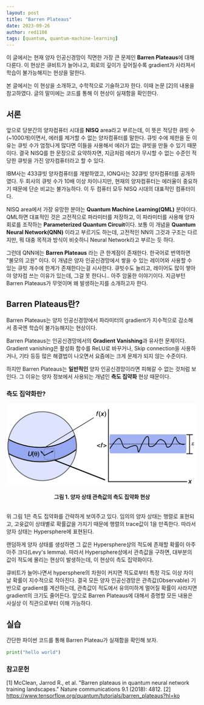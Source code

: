 ```yaml
---
layout: post
title: "Barren Plateaus"
date: 2023-09-26
author: red1108
tags: [quantum, quantum-machine-learning]
---
```


이 글에서는 현재 양자 인공신경망이 직면한 가장 큰 문제인 **Barren Plateaus**에 대해 다룬다. 이 현상은 큐비트가 늘어나고, 회로의 깊이가 깊어질수록 gradient가 사라져서 학습이 불가능해지는 현상을 말한다.

본 글에서는 이 현상을 소개하고, 수학적으로 기술하고자 한다. 이때 논문 [2]의 내용을 참고하였다. 글의 말미에는 코드를 통해 이 현상이 실재함을 확인한다.

## 서론

앞으로 당분간의 양자컴퓨터 시대를 **NISQ** area라고 부르는데, 이 뜻은 적당한 큐빗 수(~1000개)이면서, 에러를 제거할 수 없는 양자컴퓨터를 말한다. 큐빗 수에 제한을 둔 이유는 큐빗 수가 엄청나게 많다면 이들을 사용해서 에러가 없는 큐빗을 만들 수 있기 때문이다. 결국 NISQ를 한 문장으로 요약하자면, 지금처럼 에러가 무시할 수 없는 수준인 적당한 큐빗을 가진 양자컴퓨터라고 할 수 있다. 

IBM사는 433큐빗 양자컴퓨터를 개발하였고, IONQ사는 32큐빗 양자컴퓨터를 공개하였다. 두 회사의 큐빗 수가 10배 이상 차이나지만, 현재의 양자컴퓨터는 에러율이 중요하기 때문에 단순 비교는 불가능하다. 이 두 컴퓨터 모두 NISQ 시대의 대표적인 컴퓨터이다.

NISQ area에서 가장 유망한 분야는 **Quantum Machine Learning(QML)** 분야이다. QML하면 대표적인 것은 고전적으로 파라미터를 저장하고, 이 파라미터를 사용해 양자 회로를 조작하는 **Parameterized Quantum Circuit**이다. 보통 이 개념을 **Quantum Neural Network(QNN)** 이라고 부르기도 하는데, 고전적인 NN의 그것과 구조는 다르지만, 뭐 대충 목적과 방식이 비슷하니 Neural Network라고 부르는 듯 하다.

그런데 QNN에는 **Barren Plateaus** 라는 큰 한계점이 존재한다. 한국어로 번역하면 "불모의 고원" 이다. 이 개념은 양자 인공신경망에서 쌓을 수 있는 레이어와 사용할 수 있는 큐빗 개수에 한계가 존재한다는걸 시사한다. 큐빗수도 늘리고, 레이어도 많이 쌓아야 양자컴 쓰는 이유가 있는데, 그걸 못 한다니.. 아주 암울한 이야기이다. 지금부턴 Barren Plateaus가 무엇이며 왜 발생하는지를 소개하고자 한다.

## Barren Plateaus란?

Barren Plateaus는 양자 인공신경망에서 파라미터의 gradient가 지수적으로 감소해서 종국엔 학습이 불가능해지는 현상이다.

Barren Plateaus는 인공신경망에서의 **Gradient Vanishing**과 유사한 문제이다. Gradient vanishing은 활성화 함수를 ReLU로 바꾸거나, Skip connection을 사용하거나, 기타 등등 많은 해결법이 나오면서 요즘에는 크게 문제가 되지 않는 수준이다.

하지만 Barren Plateaus는 **일반적인** 양자 인공신경망이라면 피해갈 수 없는 것처럼 보인다. 그 이유는 양자 정보에서 사용되는 개념인 **측도 집약화** 현상 때문이다.

### 측도 집약화란?

![측도 집약화](/assets/images/barren-plateaus/concentration.png)
<center><b>그림 1. 양자 상태 관측값의 측도 집약화 현상</b></center><br/>

위 그림 1은 측도 집약화를 간략하게 보여주고 있다. 임의의 양자 상태는 행렬로 표현되고, 고윳값이 상태별로 확률값을 가지기 때문에 행렬의 trace값이 1을 만족한다. 따라서 양자 상태는 Hypersphere에 표현된다.

랜덤하게 양자 상태를 생성하면 그 값은 Hypersphere상의 적도에 존재할 확률이 아주 아주 크다(Levy's lemma). 따라서 Hypersphere상에서 관측값을 구하면, 대부분의 값이 적도에 몰리는 현상이 발생하는데, 이 현상이 측도 집약화이다. 

큐비트가 늘어나면서 hypersphere의 차원이 커지면 적도로부터 특정 각도 이상 차이날 확률이 지수적으로 작아진다. 결국 모든 양자 인공신경망은 관측값(Observable) 기반으로 gradient를 계산하는데, 관측값이 적도에서 유의미하게 멀어질 확률이 사라지면 gradient의 크기도 줄어든다. 앞으로 Barren Plateaus에 대해서 증명할 모든 내용은 사실상 이 직관으로부터 이해 가능하다.

## 실습

간단한 파이썬 코드를 통해 Barren Plateau가 실재함을 확인해 보자.

```python
print("hello world")
```

### 참고문헌

[1] McClean, Jarrod R., et al. "Barren plateaus in quantum neural network training landscapes." Nature communications 9.1 (2018): 4812.
[2] https://www.tensorflow.org/quantum/tutorials/barren_plateaus?hl=ko